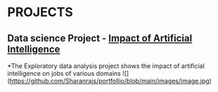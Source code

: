 # PROJECTS
##  Data science Project - [Impact of Artificial Intelligence](https://github.com/Sharanrajs/Impact-of-Artificial-Intelligence)
*The Exploratory data analysis project shows the impact of artificial intelligence on jobs of various domains
![] (https://github.com/Sharanrajs/portfollio/blob/main/images/image.jpg)
